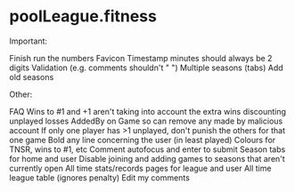 # poolLeague.fitness

Important:

Finish run the numbers
Favicon
Timestamp minutes should always be 2 digits
Validation (e.g. comments shouldn't " ")
Multiple seasons (tabs)
Add old seasons

Other:

FAQ
Wins to #1 and +1 aren't taking into account the extra wins discounting unplayed losses
AddedBy on Game so can remove any made by malicious account
If only one player has >1 unplayed, don't punish the others for that one game
Bold any line concerning the user (in least played)
Colours for TNSR, wins to #1, etc
Comment autofocus and enter to submit
Season tabs for home and user
Disable joining and adding games to seasons that aren't currently open
All time stats/records pages for league and user
All time league table (ignores penalty)
Edit my comments